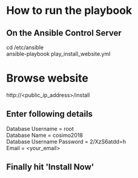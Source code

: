 # How to run the playbook

## On the Ansible Control Server
cd /etc/ansible  
ansible-playbook play_install_website.yml  

# Browse website
http://<public_ip_address>/install  

## Enter following details
Database Username = root  
Database Name = cosimo2018  
Database Username Password = 2/XzS6atdd=h  
Email = <your_email>  

## Finally hit 'Install Now'  



